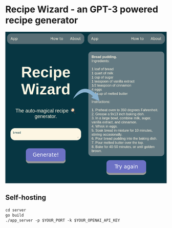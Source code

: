 # Recipe Wizard - an GPT-3 powered recipe generator

<img width="700px" src="preview.png" alt="Preview" />
  
## Self-hosting

	cd server
	go build
	./app_server -p $YOUR_PORT -k $YOUR_OPENAI_API_KEY

